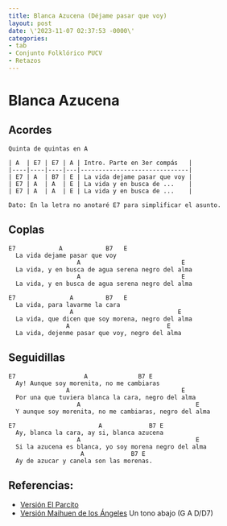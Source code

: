 ```yaml
---
title: Blanca Azucena (Déjame pasar que voy)
layout: post
date: \'2023-11-07 02:37:53 -0000\'
categories:
- tab
- Conjunto Folklórico PUCV
- Retazos
---
```


# Blanca Azucena

## Acordes

~~~
Quinta de quintas en A

| A  | E7 | E7 | A | Intro. Parte en 3er compás   |
|----|----|----|---|------------------------------|
| E7 | A  | B7 | E | La vida dejame pasar que voy |
| E7 | A  | A  | E | La vida y en busca de ...    |
| E7 | A  | A  | E | La vida y en busca de ...    |

Dato: En la letra no anotaré E7 para simplificar el asunto.
~~~

## Coplas

~~~
E7            A            B7   E
  La vida dejame pasar que voy
                   A                            E
  La vida, y en busca de agua serena negro del alma
                   A                            E
  La vida, y en busca de agua serena negro del alma
~~~

~~~
E7               A         B7   E
  La vida, para lavarme la cara
                 A                             E 
  La vida, que dicen que soy morena, negro del alma
                A                           E 
  La vida, dejenme pasar que voy, negro del alma
~~~

## Seguidillas

~~~
E7                   A              B7 E
  Ay! Aunque soy morenita, no me cambiaras
                A                               E
  Por una que tuviera blanca la cara, negro del alma
                   A                                E
  Y aunque soy morenita, no me cambiaras, negro del alma
~~~

~~~
E7                       A             B7 E
  Ay, blanca la cara, ay si, blanca azucena
                   A                                E
  Si la azucena es blanca, yo soy morena negro del alma
                    A             B7 E
  Ay de azucar y canela son las morenas.
~~~

## Referencias:

- [Versión El Parcito](https://www.youtube.com/watch?v=qhd68ZY3Drk) 
- [Versión Maihuen de los Ángeles](https://www.youtube.com/watch?v=X-lZvp5v4_s) Un tono abajo (G A D/D7)
